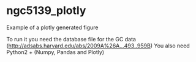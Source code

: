 # ngc5139_plotly
Example of a plotly generated figure

To run it you need the database file for the GC data (http://adsabs.harvard.edu/abs/2009A%26A...493..959B)
You also need Python2 + (Numpy, Pandas and Plotly)
